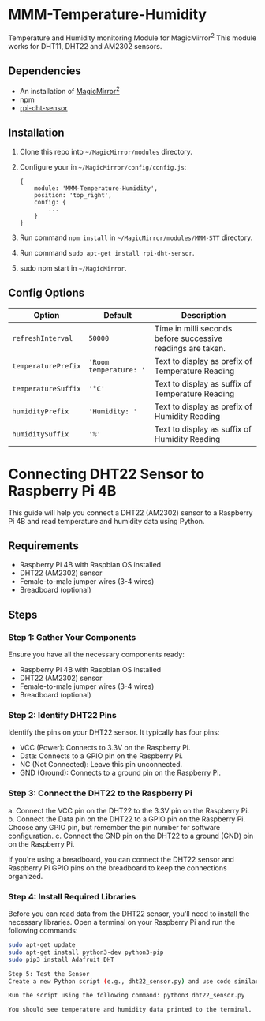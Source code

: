 # MMM-Temperature-Humidity
Temperature and Humidity monitoring Module for MagicMirror<sup>2</sup>
This module works for DHT11, DHT22 and AM2302 sensors.

## Dependencies
  * An installation of [MagicMirror<sup>2</sup>](https://github.com/MichMich/MagicMirror)
  * npm
  * [rpi-dht-sensor](https://www.npmjs.com/package/rpi-dht-sensor)

## Installation
 1. Clone this repo into `~/MagicMirror/modules` directory.
 2. Configure your in `~/MagicMirror/config/config.js`:

    ```
    {
        module: 'MMM-Temperature-Humidity',
        position: 'top_right',
        config: {
            ...
        }
    }
    ```
 3. Run command `npm install` in `~/MagicMirror/modules/MMM-STT` directory.
 4. Run command `sudo apt-get install rpi-dht-sensor`.
 5. sudo npm start in `~/MagicMirror`.

## Config Options
| **Option** | **Default** | **Description** |
| --- | --- | --- |
| `refreshInterval` | `50000` | Time in milli seconds before successive readings are taken. |
| `temperaturePrefix` | `'Room temperature: '` | Text to display as prefix of Temperature Reading |
| `temperatureSuffix` | `'°C'` | Text to display as suffix of Temperature Reading |
| `humidityPrefix` | `'Humidity: '` | Text to display as prefix of Humidity Reading |
| `humiditySuffix` | `'%'` | Text to display as suffix of Humidity Reading |


# Connecting DHT22 Sensor to Raspberry Pi 4B

This guide will help you connect a DHT22 (AM2302) sensor to a Raspberry Pi 4B and read temperature and humidity data using Python.

## Requirements

- Raspberry Pi 4B with Raspbian OS installed
- DHT22 (AM2302) sensor
- Female-to-male jumper wires (3-4 wires)
- Breadboard (optional)

## Steps

### Step 1: Gather Your Components

Ensure you have all the necessary components ready:

- Raspberry Pi 4B with Raspbian OS installed
- DHT22 (AM2302) sensor
- Female-to-male jumper wires (3-4 wires)
- Breadboard (optional)

### Step 2: Identify DHT22 Pins

Identify the pins on your DHT22 sensor. It typically has four pins:

- VCC (Power): Connects to 3.3V on the Raspberry Pi.
- Data: Connects to a GPIO pin on the Raspberry Pi.
- NC (Not Connected): Leave this pin unconnected.
- GND (Ground): Connects to a ground pin on the Raspberry Pi.

### Step 3: Connect the DHT22 to the Raspberry Pi

a. Connect the VCC pin on the DHT22 to the 3.3V pin on the Raspberry Pi.
b. Connect the Data pin on the DHT22 to a GPIO pin on the Raspberry Pi. Choose any GPIO pin, but remember the pin number for software configuration.
c. Connect the GND pin on the DHT22 to a ground (GND) pin on the Raspberry Pi.

If you're using a breadboard, you can connect the DHT22 sensor and Raspberry Pi GPIO pins on the breadboard to keep the connections organized.

### Step 4: Install Required Libraries

Before you can read data from the DHT22 sensor, you'll need to install the necessary libraries. Open a terminal on your Raspberry Pi and run the following commands:

```bash
sudo apt-get update
sudo apt-get install python3-dev python3-pip
sudo pip3 install Adafruit_DHT

Step 5: Test the Sensor
Create a new Python script (e.g., dht22_sensor.py) and use code similar to the example provided in the dht22_sensor.py file in this repository. Save the script.

Run the script using the following command: python3 dht22_sensor.py

You should see temperature and humidity data printed to the terminal.
